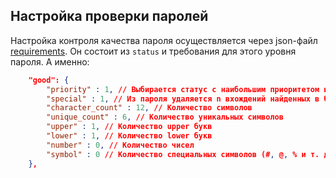 ## Настройка проверки паролей
Настройка контроля качества пароля осуществляется через json-файл [requirements](/settings/password_requirements.json). Он состоит из `status` и требования для этого уровня пароля. А именно:
```json
    "good": {
        "priority" : 1, // Выбирается статус с наибольшим приоритетом из всех, которым пароль удовлетворяет
        "special" : 1, // Из пароля удаляется n вхождений найденных в базе данных слабых паролей 
        "character_count" : 12, // Количество символов
        "unique_count" : 6, // Количество уникальных символов
        "upper" : 1, // Количество upper букв
        "lower" : 1, // Количество lower букв
        "number" : 0, // Количество чисел
        "symbol" : 0 // Количество специальных символов (#, @, % и т. д.)
    },

```